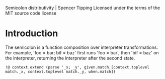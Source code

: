Semicolon distributivity | Spencer Tipping
Licensed under the terms of the MIT source code license

# Introduction

The semicolon is a function composition over interpreter transformations. For example, 'foo = bar; bif = baz' first runs 'foo = bar', then 'bif = baz' on the interpreter, returning the
interpreter after the second state.

    !@ context.extend (parse '_x; _y', given.match.[context.toplevel match._x, context.toplevel match._y, when.match])